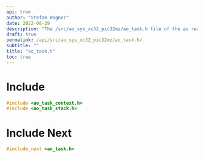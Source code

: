 ```yaml
---
api: true
author: "Stefan Wagner"
date: 2022-08-29
description: "The /src/ao_sys_xc32_pic32mz/ao_task.h file of the ao real-time operating system."
draft: true
permalink: /api/src/ao_sys_xc32_pic32mz/ao_task.h/
subtitle: ""
title: "ao_task.h"
toc: true
---
```


# Include

```c
#include <ao_task_context.h>
#include <ao_task_stack.h>
```

# Include Next

```c
#include_next <ao_task.h>
```


